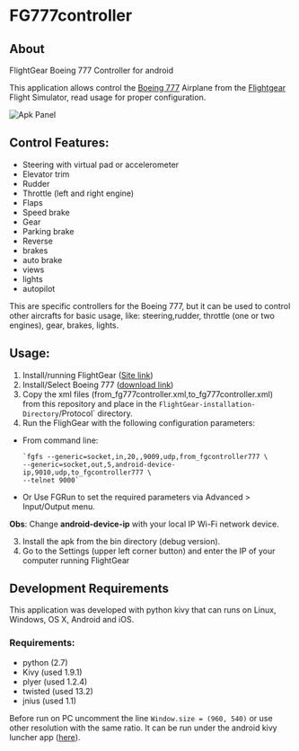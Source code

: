 # FG777controller


## About
FlightGear Boeing 777 Controller for android

This application allows control the [Boeing 777](http://wiki.flightgear.org/Boeing_777) Airplane  from the [Flightgear](http://www.flightgear.org/) Flight Simulator, read usage for proper configuration.


![Apk Panel](https://s31.postimg.org/tess898xn/fg777controller.png)


## Control Features:
* Steering with virtual pad or accelerometer
* Elevator trim
* Rudder
* Throttle (left and right engine)
* Flaps
* Speed brake
* Gear
* Parking brake
* Reverse
* brakes
* auto brake
* views
* lights
* autopilot

This are specific controllers for the Boeing 777, but it  can be used to control other aircrafts for basic usage, like:  steering,rudder, throttle (one or two engines), gear, brakes, lights.


## Usage:
1. Install/running FlightGear ([Site link](http://www.flightgear.org))
2. Install/Select Boeing 777 ([download link](http://fgfs.goneabitbursar.com/official/777.zip))
1. Copy the xml files (from_fg777controller.xml,to_fg777controller.xml) from this repository and place  in the  `FlightGear-installation-Directory`/Protocol` directory.
2. Run the FlighGear with the following configuration parameters:
  * From command line:
        
        `fgfs --generic=socket,in,20,,9009,udp,from_fgcontroller777 \
        --generic=socket,out,5,android-device-ip,9010,udp,to_fgcontroller777 \ 
        --telnet 9000`

  * Or Use FGRun to set the required parameters via Advanced > Input/Output menu.
  
  **Obs**: Change **android-device-ip** with your local IP Wi-Fi network device.

3. Install the apk from the bin directory (debug version).
4. Go to the Settings (upper left corner button) and enter the IP of your computer running FlightGear


## Development Requirements

This application was developed with python kivy that can runs on Linux, Windows, OS X, Android and iOS.

### Requirements:

* python (2.7)
* Kivy (used 1.9.1)
* plyer (used 1.2.4)
* twisted (used 13.2)
* jnius (used 1.1)


Before run on PC uncomment the line `Window.size = (960, 540)` or use other resolution with the same ratio.
It can be run under the android kivy luncher app ([here](https://play.google.com/store/apps/details?id=org.kivy.pygame&hl=pt)).
